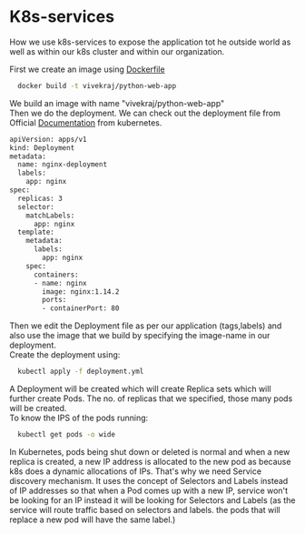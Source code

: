 # K8s-services
How we use k8s-services to expose the application tot he outside world as well as within our k8s cluster and within our organization. <br/>

First we create an image using [Dockerfile](https://github.com/warlock601/K8s-services/blob/c88d7e410bfdb916fc008bec988b7b76dfe28e7b/Dockerfile) 
```bash
  docker build -t vivekraj/python-web-app
```
We build an image with name "vivekraj/python-web-app" <br/>
Then we do the deployment. We can check out the deployment file from Official [Documentation](https://kubernetes.io/docs/concepts/workloads/controllers/deployment/) from kubernetes. <br/>
```bash
apiVersion: apps/v1
kind: Deployment
metadata:
  name: nginx-deployment
  labels:
    app: nginx
spec:
  replicas: 3
  selector:
    matchLabels:
      app: nginx
  template:
    metadata:
      labels:
        app: nginx
    spec:
      containers:
      - name: nginx
        image: nginx:1.14.2
        ports:
        - containerPort: 80

```

Then we edit the Deployment file as per our application (tags,labels) and also use the image that we build by specifying the image-name in our deployment.<br/>
Create the deployment using:
```bash
  kubectl apply -f deployment.yml
```
A Deployment will be created which will create Replica sets which will further create Pods. The no. of replicas that we specified, those many pods will be created.<br/>
To know the IPS of the pods running:
```bash
  kubectl get pods -o wide
```

In Kubernetes, pods being shut down or deleted is normal and when a new replica is created, a new IP address is allocated to the new pod as because k8s does a dynamic allocations of IPs. That's why we need Service discovery mechanism. It uses the concept of Selectors and Labels instead of IP addresses so that when a Pod comes up with a new IP, service won't be looking for an IP instead it will be looking for Selectors and Labels (as the  service will route traffic based on selectors and labels. the pods that will replace a new pod will have the same  label.) 
